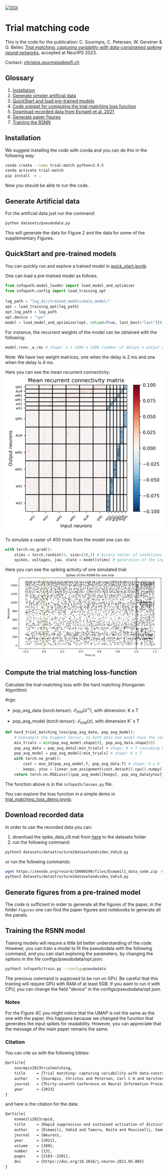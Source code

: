[![DOI](https://zenodo.org/badge/DOI/10.5281/zenodo.10006599.svg)](https://doi.org/10.5281/zenodo.10006599)

# Trial matching code

This is the code for the publication:
C. Sourmpis, C. Petersen, W. Gerstner & G. Bellec
[*Trial matching: capturing variability with data-constrained spiking neural networks*](https://openreview.net/forum?id=LAbxkhkjbD), accepted at NeurIPS 2023.

Contact:
[christos.sourmpis@epfl.ch](mailto:christos.sourmpis@epfl.ch)


## Glossary
1) [Installation](#Installation)
2) [Generate simpler artificial data](#generate-artificial-data)
3) [QuickStart and load pre-trained models](#quickstart-and-pre-trained-models)
4) [Code snippet for computing the trial-matching loss function](#compute-the-trial-matching-loss-function)
5) [Download recorded data from Esmaeli et al. 2021](#download-recorded-data)
6) [Generate paper figures](#generate-figures-from-a-pre-trained-model)
7) [Training the RSNN](#training-the-rsnn-model)

## Installation
We suggest installing the code with conda and you can do this in the following way:

```bash
conda create --name trial-match python=3.9.5
conda activate trial-match
pip install -e .
```
Now you should be able to run the code.

## Generate Artificial data
For the artificial data just run the command:
```bash
python datasets/pseudodata.py
```
This will generate the data for Figure 2 and the data for some of the supplementary Figures.

## QuickStart and pre-trained models

You can quickly run and explore a trained model in [quick_start.ipynb](quick_start.ipynb).

One can load a pre-trained model as follows.

```python
from infopath.model_loader import load_model_and_optimizer
from infopath.config import load_training_opt

log_path = "log_dir/trained_models/main_model/"
opt = load_training_opt(log_path)
opt.log_path = log_path
opt.device = "cpu"
model = load_model_and_optimizer(opt, reload=True, last_best="last")[0]
```

For instance, the recurrent weights of the model can be obtained with the following:
```python
model.rsnn._w_rec # shape: 2 x 1500 x 1500 (number of delays x output neurons x input neurons)
```
Note: We have two weight matrices, one when the delay is 2 ms and one when the delay is 4 ms.

Here you can see the mean recurrent connectivity:
![mean recurrent connectivity](weights.png)

To simulate a raster of 400 trials from the model one can do:
```python
with torch.no_grad():
    stims = torch.randint(2, size=(10,)) # binary vector of conditions (absence or presence of whisker stimulation)
    spikes, voltages, jaw, state = model(stims) # generation of the input spikes and simulation of the RSNN
```
Here you can see the spiking activity of one simulated trial:
![spiking activity](spikes.png)

## Compute the trial matching loss-function

Calculate the trial-matching loss with the hard matching (Hungarian Algorithm)

Args:


* pop_avg_data (torch.tensor): $\mathcal{T}_{trial}(z^\mathcal{D})$, with dimension: K x T

* pop_avg_model (torch.tensor): $\mathcal{T}_{trial}(z)$, with dimension K'  x T

```python
def hard_trial_matching_loss(pop_avg_data, pop_avg_model):
    # Subsample the biggest tensor, so both data and model have the same #trials
    min_trials = min(pop_avg_model.shape[0], pop_avg_data.shape[0])
    pop_avg_data = pop_avg_data[:min_trials] # shape: K x T (assuming K = min(K,K'))
    pop_avg_model = pop_avg_model[:min_trials] # shape: K x T
    with torch.no_grad():
        cost = mse_2d(pop_avg_model.T, pop_avg_data.T) # shape: K x K 
        keepx, ytox = linear_sum_assignment(cost.detach().cpu().numpy()) # keepx and ytox are trial indices
    return torch.nn.MSELoss()(pop_avg_model[keepx], pop_avg_data[ytox])
```

The function above is in the `infopath/losses.py` file.

You can explore the loss function in a simple demo in [trial_matching_loss_demo.ipynb](trial_matching_loss_demo.ipynb).

## Download recorded data

In order to use the recorded data you can: 
1. download the spike_data_v9.mat from [here](https://zenodo.org/record/10006599) to the datasets folder 
2. run the following command:
```bash
python3 datasets/datastructure2datasetandvideo_Vahid.py
```

or run the following commands:

```bash
wget https://zenodo.org/record/10006599/files/Esmaeili_data_code.zip -P datasets
python3 datasets/datastructure2datasetandvideo_Vahid.py
```

## Generate figures from a pre-trained model

The code is sufficient in order to generate all the figures of the paper, in the folder `Figures` one can find the paper figures and notebooks to generate all the panels.

## Training the RSNN model

Training models will require a little bit better understanding of the code. However, you can train a model to fit the pseudodata with the following command, and you can start exploring the parameters, by changing the options in the file configs/pseudodata/opt.json:

```bash
python3 infopath/train.py --config=pseudodata
```
The previous command is supposed to be run on GPU. Be careful that this training will require GPU with RAM of at least 5GB. If you want to run it with CPU, you can change the field "device" in the configs/pseudodata/opt.json.

### Notes
For the Figure 4C you might notice that the UMAP is not the same as the one with the paper, this happens because we changed the function that generates the input spikes for readability. However, you can appreciate that the message of the main paper remains the same.

### Citation 
You can cite us with the following bibtex:
```latex
@article{
    sourmpis2023trialmatching,
    title     = {Trial matching: capturing variability with data-constrained spiking neural networks},
    author    = {Sourmpis, Christos and Petersen, Carl C H and Gerstner, Wulfram and Bellec, Guillaume},
    journal   = {Thirty-seventh Conference on Neural Information Processing Systems},
    year      = {2023}
}
```
and here is the citation for the data:
```latex
@article{
    esmaeili2021rapid,
    title     = {Rapid suppression and sustained activation of distinct cortical regions for a delayed sensory-triggered motor response},
    author    = {Esmaeili, Vahid and Tamura, Keita and Muscinelli, Samuel P and Modirshanechi, Alireza and Boscaglia, Marta and Lee, Ashley B and Oryshchuk, Anastasiia and Foustoukos, Georgios and Liu, Yanqi and Crochet, Sylvain and Petersen, Carl C.H.},
    journal   = {Neuron},
    year      = {2021},
    volume    = {109},
    number    = {13},
    pages     = {2183--2201},
    doi       = {https://doi.org/10.1016/j.neuron.2021.05.005}
}
```
